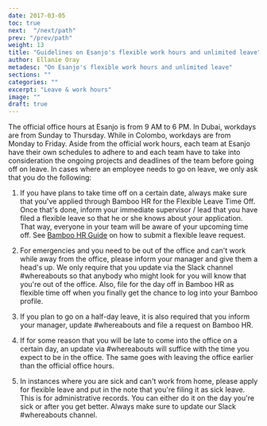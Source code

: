 ```yaml
---
date: 2017-03-05
toc: true
next:  "/next/path"
prev: "/prev/path"
weight: 13
title: "Guidelines on Esanjo's flexible work hours and unlimited leave"
author: Ellanie Oray
metadesc: "On Esanjo's flexible work hours and unlimited leave"
sections: ""
categories: ""
excerpt: "Leave & work hours"
image: ""
draft: true
---
```



The official office hours at Esanjo is from 9 AM to 6 PM. In Dubai, workdays are from Sunday to Thursday. While in Colombo, workdays are from Monday to Friday. Aside from the official work hours, each team at Esanjo have their own schedules to adhere to and each team have to take into consideration the ongoing projects and deadlines of the team before going off on leave. In cases where an employee needs to go on leave, we only ask that you do the following:

1. If you have plans to take time off on a certain date, always make sure that you've applied through Bamboo HR for the Flexible Leave Time Off. Once that's done, inform your immediate supervisor / lead that you have filed a flexible leave so that he or she knows about your application. That way, everyone in your team will be aware of your upcoming time off. See [Bamboo HR Guide][1] on how to submit a flexible leave request.

2. For emergencies and you need to be out of the office and can't work while away from the office, please inform your manager and give them a head's up. We only require that you update via the Slack channel #whereabouts so that anybody who might look for you will know that you're out of the office. Also, file for the day off in Bamboo HR as flexible time off when you finally get the chance to log into your Bamboo profile.

3. If you plan to go on a half-day leave, it is also required that you inform your manager, update #whereabouts and file a request on Bamboo HR.

4. If for some reason that you will be late to come into the office on a certain day, an update via #whereabouts will suffice with the time you expect to be in the office. The same goes with leaving the office earlier than the official office hours.

5. In instances where you are sick and can't work from home, please apply for flexible leave and put in the note that you're filing it as sick leave. This is for administrative records. You can either do it on the day you're sick or after you get better. Always make sure to update our Slack #whereabouts channel.

[1]: https://way.esanjo.com/people-ops/bamboohr-guide/#to-apply-for-your-flexible-leave
